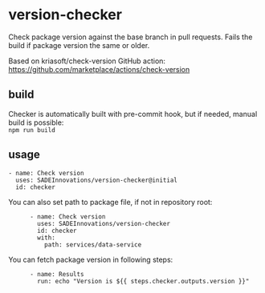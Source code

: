 # version-checker

Check package version against the base branch in pull requests.
Fails the build if package version the same or older.

Based on kriasoft/check-version GitHub action:
https://github.com/marketplace/actions/check-version

## build

Checker is automatically built with pre-commit hook, but if needed, manual build is possible: </br>
`npm run build`

## usage

```
- name: Check version
  uses: SADEInnovations/version-checker@initial
  id: checker
```

You can also set path to package file, if not in repository root:

```
      - name: Check version
        uses: SADEInnovations/version-checker
        id: checker
        with:
          path: services/data-service
```

You can fetch package version in following steps:
```
      - name: Results
        run: echo "Version is ${{ steps.checker.outputs.version }}"
```
